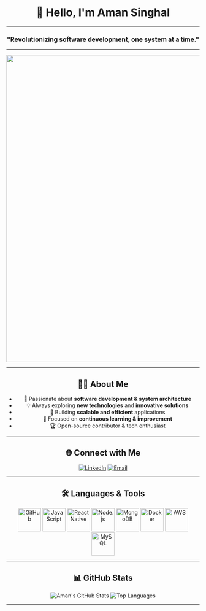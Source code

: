 <div align="center">

# 👋 Hello, I'm Aman Singhal

---

### "Revolutionizing software development, one system at a time."

---

<img src="https://user-images.githubusercontent.com/74038190/225813708-98b745f2-7d22-48cf-9150-083f1b00d6c9.gif" width="800"/>

---

## 👨‍💻 About Me
- 🚀 Passionate about **software development & system architecture**
- 💡 Always exploring **new technologies** and **innovative solutions**
- 🔧 Building **scalable and efficient** applications
- 🎯 Focused on **continuous learning & improvement**
- 🏆 Open-source contributor & tech enthusiast

---

## 🌐 Connect with Me
[![LinkedIn](https://img.shields.io/badge/LinkedIn-blue?style=for-the-badge&logo=linkedin)](https://www.linkedin.com/in/aman-singhall/)
[![Email](https://img.shields.io/badge/Email-D14836?style=for-the-badge&logo=gmail&logoColor=white)](mailto:amansinghal20@icloud.com)

---

## 🛠️ Languages & Tools
<p align="center">
  <img src="https://user-images.githubusercontent.com/74038190/212281775-b468df30-4edc-4bf8-a4ee-f52e1aaddc86.gif" width="60" title="GitHub"/>
  <img src="https://user-images.githubusercontent.com/74038190/212281798-28e3c004-bd41-4f73-a26a-5d8aa68de65c.gif" width="60" title="JavaScript"/>
  <img src="https://user-images.githubusercontent.com/74038190/212281804-0f4bfa4b-6c7a-4954-a904-6e4f4c5a10c3.gif" width="60" title="React Native"/>
  <img src="https://user-images.githubusercontent.com/74038190/212281820-eef6f031-f9e4-4be9-b8a9-fcf8e2c7eb88.gif" width="60" title="Node.js"/>
  <img src="https://user-images.githubusercontent.com/74038190/212281831-6262bff0-98d4-45e3-beb4-21f80c0f1560.gif" width="60" title="MongoDB"/>
  <img src="https://user-images.githubusercontent.com/74038190/212281844-c191238b-bc3a-40f3-931e-84e616e41fa7.gif" width="60" title="Docker"/>
  <img src="https://user-images.githubusercontent.com/74038190/212281855-31ae1e80-3726-473c-9b96-48f14b6c75e2.gif" width="60" title="AWS"/>
  <img src="https://user-images.githubusercontent.com/74038190/212281865-5b5e98e4-8db8-46a2-b81a-609f0c12c759.gif" width="60" title="MySQL"/>
</p>

---

## 📊 GitHub Stats
![Aman's GitHub Stats](https://github-readme-stats.vercel.app/api?username=TROCK3338&show_icons=true&theme=tokyonight)
![Top Languages](https://github-readme-stats.vercel.app/api/top-langs/?username=TROCK3338&layout=compact&theme=tokyonight)

---

</div>
